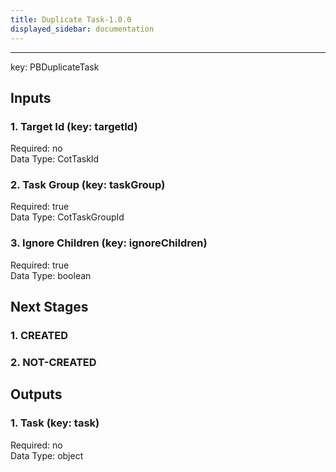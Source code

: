 ```yaml
---  
title: Duplicate Task-1.0.0  
displayed_sidebar: documentation  
---  
```

****  
key: PBDuplicateTask  
  
## Inputs  
### 1. Target Id (key: targetId)  
  
Required: no  
Data Type: CotTaskId   
### 2. Task Group (key: taskGroup)  
  
Required: true  
Data Type: CotTaskGroupId   
### 3. Ignore Children (key: ignoreChildren)  
  
Required: true  
Data Type: boolean   
## Next Stages  
### 1. CREATED  
  
### 2. NOT-CREATED  
  
## Outputs  
### 1. Task (key: task)  
  
Required: no  
Data Type: object 